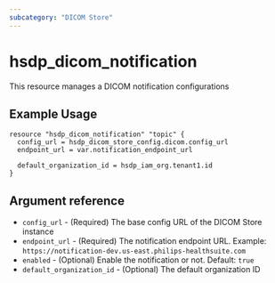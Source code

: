```yaml
---
subcategory: "DICOM Store"
---
```


# hsdp_dicom_notification

This resource manages a DICOM notification configurations

## Example Usage

```hcl
resource "hsdp_dicom_notification" "topic" {
  config_url = hsdp_dicom_store_config.dicom.config_url
  endpoint_url = var.notification_endpoint_url
  
  default_organization_id = hsdp_iam_org.tenant1.id
}
```

## Argument reference

* `config_url` - (Required) The base config URL of the DICOM Store instance
* `endpoint_url` - (Required) The notification endpoint URL. Example: `https://notification-dev.us-east.philips-healthsuite.com`
* `enabled` - (Optional) Enable the notification or not. Default: `true`
* `default_organization_id` - (Optional) The default organization ID
